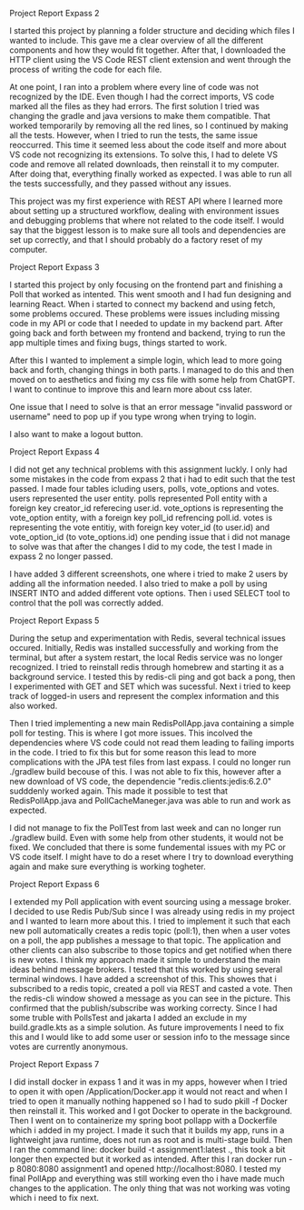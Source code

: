 Project Report Expass 2

I started this project by planning a folder structure and deciding which files I wanted to include. 
This gave me a clear overview of all the different components and how they would fit together. 
After that, I downloaded the HTTP client using the VS Code REST client extension and went through the process of writing the code for each file. 

At one point, I ran into a problem where every line of code was not recognized by the IDE. 
Even though I had the correct imports, VS code marked all the files as they had errors. 
The first solution I tried was changing the gradle and java versions to make them compatible. 
That worked temporarily by removing all the red lines, so I continued by making all the tests. 
However, when I tried to run the tests, the same issue reoccurred. 
This time it seemed less about the code itself and more about VS code not recognizing its extensions. 
To solve this, I had to delete VS code and remove all related downloads, then reinstall it to my computer. 
After doing that, everything finally worked as expected. 
I was able to run all the tests successfully, and they passed without any issues.   

This project was my first experience with REST API where I learned more about setting up a structured workflow, 
dealing with environment issues and debugging problems that where not related to the code itself. 
I would say that the biggest lesson is to make sure all tools and dependencies are set up correctly,
and that I should probably do a factory reset of my computer. 

Project Report Expass 3

I started this project by only focusing on the frontend part and finishing a Poll that worked as intented. 
This went smooth and I had fun designing and learning React. 
When i started to connect my backend and using fetch, some problems occured. 
These problems were issues including missing code in my API or code that I needed to update in my backend part.
After going back and forth between my frontend and backend, trying to run the app multiple times and fixing bugs,
things started to work.

After this I wanted to implement a simple login, which lead to more going back and forth, changing things in both parts.
I managed to do this and then moved on to aesthetics and fixing my css file with some help from ChatGPT.
I want to continue to improve this and learn more about css later.

One issue that I need to solve is that an error message "invalid password or username" need to pop up if you type wrong when trying to login.

I also want to make a logout button. 

Project Report Expass 4

I did not get any technical problems with this assignment luckly. 
I only had some mistakes in the code from expass 2 that i had to edit such that the test passed. 
I made four tables icluding users, polls, vote_options and votes. users represented the user entity. polls represented Poll entity with a foreign key creator_id referecing user.id. vote_options is representing the vote_option entity, with a foreign key poll_id refrencing poll.id. votes is representing the vote entitiy, with foreign key voter_id (to user.id) and vote_option_id (to vote_options.id)
one pending issue that i did not manage to solve was that after the changes I did to my code, the test I made in expass 2 no longer passed. 

I have added 3 different screenshots, one where i tried to make 2 users by adding all the information needed. I also tried to make a poll by using INSERT INTO and added different vote options. Then i used SELECT tool to control that the poll was correctly added. 

Project Report Expass 5

During the setup and experimentation with Redis, several technical issues occured. Initially, Redis was installed successfully and working from the terminal, but after a system restart, the local Redis service was no longer recognized. I tried to reinstall redis through homebrew and starting it as a background service. I tested this by redis-cli ping and got back a pong, then I experimented with GET and SET which was sucessful. Next i tried to keep track of logged-in users and represent the complex information and this also worked. 

Then I tried implementing a new main RedisPollApp.java containing a simple poll for testing. This is where I got more issues. This incolved the dependencies where VS code could not read them leading to failing imports in the code. I tried to fix this but for some reason this lead to more complications with the JPA test files from last expass. I could no longer run ./gradlew build becouse of this. I was not able to fix this, however after a new download of VS code, the dependencie "redis.clients:jedis:6.2.0" sudddenly worked again. This made it possible to test that RedisPollApp.java and PollCacheManeger.java was able to run and work as expected. 

I did not manage to fix the PollTest from last week and can no longer run ./gradlew build. Even with some help from other students, it would not be fixed. We concluded that there is some fundemental issues with my PC or VS code itself. I might have to do a reset where I try to download everything again and make sure everything is working togheter. 

Project Report Expass 6

I extended my Poll application with event sourcing using a message broker. I decided to use Redis Pub/Sub since I was already using redis in my project and I wanted to learn more about this.
I tried to implement it such that each new poll automatically creates a redis topic (poll:1), then when a user votes on a poll, the app publishes a message to that topic. The application and other clients can also subscribe to those topics and get notified when there is new votes. 
I think my approach made it simple to understand the main ideas behind message brokers.
I tested that this worked by using several terminal windows. I have added a screenshot of this. This showes that i subscribed to a redis topic, created a poll via REST and casted a vote. Then the redis-cli window showed a message as you can see in the picture. This confirmed that the publish/subscribe was working correcty.
Since I had some truble with PollsTest and jakarta I added an exclude in my build.gradle.kts as a simple solution. As future improvements I need to fix this and I would like to add some user or session info to the message since votes are currently anonymous. 

Project Report Expass 7

I did install docker in expass 1 and it was in my apps, however when I tried to open it with open /Application/Docker.app it would not react and when I tried to open it manually nothing happened so I had to sudo pkill -f Docker then reinstall it. This worked and I got Docker to operate in the background.
Then I went on to containerize my spring boot pollapp with a Dockerfile which i added in my project. I made it such that it builds my app, runs in a lightweight java runtime, does not run as root and is multi-stage build. Then I ran the command line: docker build -t assignment1:latest ., this took a bit longer then expected but it worked as intended. After this I ran docker run -p 8080:8080 assignment1 and opened http://localhost:8080. 
I tested my final PollApp and everything was still working even tho i have made much changes to the application. The only thing that was not working was voting which i need to fix next. 



